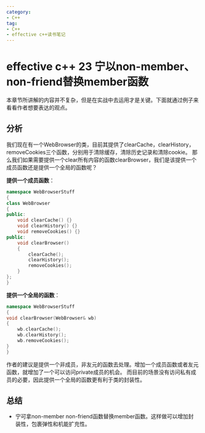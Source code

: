 ```yaml
---
category: 
- C++
tag:
- C++
- effective c++读书笔记
---
```


# effective c++ 23 宁以non-member、non-friend替换member函数

本章节所讲解的内容并不复杂，但是在实战中去运用才是关键。下面就通过例子来看看作者想要表达的观点。

## 分析

我们现在有一个WebBrowser的类，目前其提供了clearCache，clearHistory， removeCookies三个函数，分别用于清除缓存，清除历史记录和清除cookie。 那么我们如果需要提供一个clear所有内容的函数clearBrowser，我们是该提供一个成员函数还是提供一个全局的函数呢？

**提供一个成员函数**：

```cpp
namespace WebBrowserStuff
{
class WebBrowser
{
public:
    void clearCache() {}
    void clearHistory() {}
    void removeCookies() {}
public:
    void clearBrowser()
    {
        clearCache();
        clearHistory();
        removeCookies();
    }
};
}
```

**提供一个全局的函数**：

```cpp
namespace WebBrowserStuff
{
void clearBrowser(WebBrowser& wb)
{
    wb.clearCache();
    wb.clearHistory();
    wb.removeCookies();
}
}
```

作者的建议是提供一个非成员，非友元的函数去处理。增加一个成员函数或者友元函数，就增加了一个可以访问private成员的机会。 而目前的场景没有访问私有成员的必要，因此提供一个全局的函数更有利于类的封装性。


## 总结
- 宁可拿non-member non-friend函数替换member函数。这样做可以增加封装性，包裹弹性和机能扩充性。
  
